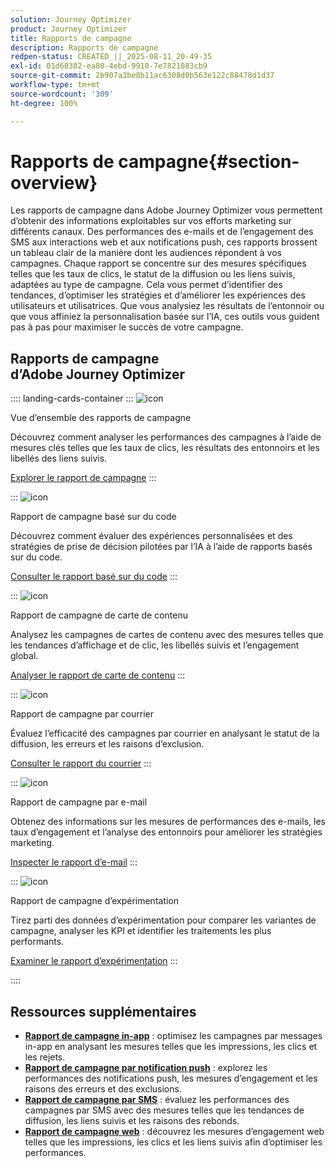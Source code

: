 ```yaml
---
solution: Journey Optimizer
product: Journey Optimizer
title: Rapports de campagne
description: Rapports de campagne
redpen-status: CREATED_||_2025-08-11_20-49-35
exl-id: 01d60382-ea80-4ebd-9918-7e7821083cb9
source-git-commit: 2b907a3be8b11ac6308d0b563e122c88478d1d37
workflow-type: tm+mt
source-wordcount: '309'
ht-degree: 100%

---
```


# Rapports de campagne{#section-overview}

Les rapports de campagne dans Adobe Journey Optimizer vous permettent d’obtenir des informations exploitables sur vos efforts marketing sur différents canaux. Des performances des e-mails et de l’engagement des SMS aux interactions web et aux notifications push, ces rapports brossent un tableau clair de la manière dont les audiences répondent à vos campagnes. Chaque rapport se concentre sur des mesures spécifiques telles que les taux de clics, le statut de la diffusion ou les liens suivis, adaptées au type de campagne. Cela vous permet d’identifier des tendances, d’optimiser les stratégies et d’améliorer les expériences des utilisateurs et utilisatrices. Que vous analysiez les résultats de l’entonnoir ou que vous affiniez la personnalisation basée sur l’IA, ces outils vous guident pas à pas pour maximiser le succès de votre campagne.

## Rapports de campagne d’Adobe Journey Optimizer

:::: landing-cards-container
:::
![icon](https://cdn.experienceleague.adobe.com/icons/chart-line.svg?lang=fr)

Vue d’ensemble des rapports de campagne

Découvrez comment analyser les performances des campagnes à l’aide de mesures clés telles que les taux de clics, les résultats des entonnoirs et les libellés des liens suivis.

[Explorer le rapport de campagne](../using/reports/campaign-global-report-cja.md)
:::

:::
![icon](https://cdn.experienceleague.adobe.com/icons/code-branch.svg?lang=fr)

Rapport de campagne basé sur du code

Découvrez comment évaluer des expériences personnalisées et des stratégies de prise de décision pilotées par l’IA à l’aide de rapports basés sur du code.

[Consulter le rapport basé sur du code](../using/reports/campaign-global-report-cja-code.md)
:::

:::
![icon](https://cdn.experienceleague.adobe.com/icons/list-check.svg?lang=fr)

Rapport de campagne de carte de contenu

Analysez les campagnes de cartes de contenu avec des mesures telles que les tendances d’affichage et de clic, les libellés suivis et l’engagement global.

[Analyser le rapport de carte de contenu](../using/reports/campaign-global-report-cja-content.md)
:::

:::
![icon](https://cdn.experienceleague.adobe.com/icons/envelope.svg?lang=fr)

Rapport de campagne par courrier

Évaluez l’efficacité des campagnes par courrier en analysant le statut de la diffusion, les erreurs et les raisons d’exclusion.

[Consulter le rapport du courrier](../using/reports/campaign-global-report-cja-direct.md)
:::

:::
![icon](https://cdn.experienceleague.adobe.com/icons/envelope-open-text.svg?lang=fr)

Rapport de campagne par e-mail

Obtenez des informations sur les mesures de performances des e-mails, les taux d’engagement et l’analyse des entonnoirs pour améliorer les stratégies marketing.

[Inspecter le rapport d’e-mail](../using/reports/campaign-global-report-cja-email.md)
:::

:::
![icon](https://cdn.experienceleague.adobe.com/icons/vial.svg?lang=fr)

Rapport de campagne d’expérimentation

Tirez parti des données d’expérimentation pour comparer les variantes de campagne, analyser les KPI et identifier les traitements les plus performants.

[Examiner le rapport d’expérimentation](../using/reports/campaign-global-report-cja-experimentation.md)
:::

::::


## Ressources supplémentaires

- **[Rapport de campagne in-app](../using/reports/campaign-global-report-cja-inapp.md)** : optimisez les campagnes par messages in-app en analysant les mesures telles que les impressions, les clics et les rejets.
- **[Rapport de campagne par notification push](../using/reports/campaign-global-report-cja-push.md)** : explorez les performances des notifications push, les mesures d’engagement et les raisons des erreurs et des exclusions.
- **[Rapport de campagne par SMS](../using/reports/campaign-global-report-cja-sms.md)** : évaluez les performances des campagnes par SMS avec des mesures telles que les tendances de diffusion, les liens suivis et les raisons des rebonds.
- **[Rapport de campagne web](../using/reports/campaign-global-report-cja-web.md)** : découvrez les mesures d’engagement web telles que les impressions, les clics et les liens suivis afin d’optimiser les performances.
